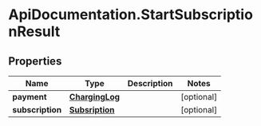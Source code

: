 # ApiDocumentation.StartSubscriptionResult

## Properties
Name | Type | Description | Notes
------------ | ------------- | ------------- | -------------
**payment** | [**ChargingLog**](ChargingLog.md) |  | [optional] 
**subscription** | [**Subsription**](Subsription.md) |  | [optional] 



